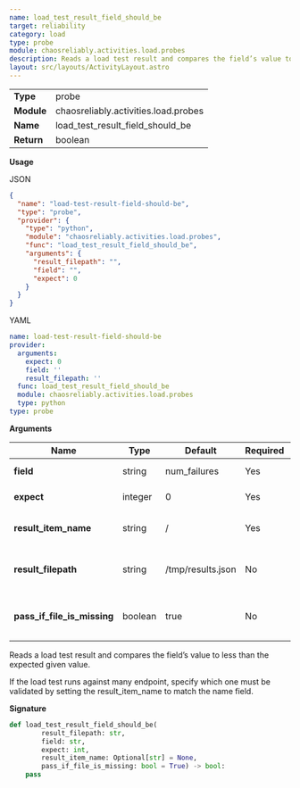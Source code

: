 ```yaml
---
name: load_test_result_field_should_be
target: reliability
category: load
type: probe
module: chaosreliably.activities.load.probes
description: Reads a load test result and compares the field’s value to be equal to the expected given value.
layout: src/layouts/ActivityLayout.astro
---
```


|            |                                     |
| ---------- | ----------------------------------- |
| **Type**   | probe                              |
| **Module** | chaosreliably.activities.load.probes |
| **Name**   | load_test_result_field_should_be                        |
| **Return** | boolean                                |

**Usage**

JSON

```json
{
  "name": "load-test-result-field-should-be",
  "type": "probe",
  "provider": {
    "type": "python",
    "module": "chaosreliably.activities.load.probes",
    "func": "load_test_result_field_should_be",
    "arguments": {
      "result_filepath": "",
      "field": "",
      "expect": 0
    }
  }
}
```

YAML

```yaml
name: load-test-result-field-should-be
provider:
  arguments:
    expect: 0
    field: ''
    result_filepath: ''
  func: load_test_result_field_should_be
  module: chaosreliably.activities.load.probes
  type: python
type: probe
```

**Arguments**

| Name             | Type    | Default | Required | Title             | Description                                                                                                 |
| ---------------- | ------- | ------- | -------- | ----------------- | ----------------------------------------------------------------------------------------------------------- |
| **field**         | string | num_failures | Yes      | Field              | Fiel name, of the result file, to read a value from                                                |
| **expect**         | integer | 0 | Yes      | Expected Value              | Value expected in the results                                                    |
| **result_item_name**    | string    | /    | Yes       | Endpoint Path | When several path were recorded during the load tests, use the field to select the path you want to verify                                                     |
| **result_filepath**     | string  | /tmp/results.json | No      | Result File Path          | Path to a local file that was created via the `inject_gradual_traffic_into_endpoint` action                                                                  |
| **pass_if_file_is_missing** | boolean  | true    | No       | Allow Missing Result File     | Act as if succeeded when file is missing |

Reads a load test result and compares the field’s value to less than the expected given value.

If the load test runs against many endpoint, specify which one must be validated by setting the result_item_name to match the name field.

**Signature**

```python
def load_test_result_field_should_be(
        result_filepath: str,
        field: str,
        expect: int,
        result_item_name: Optional[str] = None,
        pass_if_file_is_missing: bool = True) -> bool:
    pass
```
